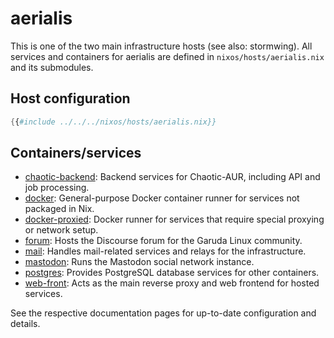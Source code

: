 # aerialis

This is one of the two main infrastructure hosts (see also: stormwing). All services and containers for aerialis are defined in `nixos/hosts/aerialis.nix` and its submodules.

## Host configuration

```nix
{{#include ../../../nixos/hosts/aerialis.nix}}
```

## Containers/services

- [chaotic-backend](./aerialis/chaotic-backend.md): Backend services for Chaotic-AUR, including API and job processing.
- [docker](./aerialis/docker.md): General-purpose Docker container runner for services not packaged in Nix.
- [docker-proxied](./aerialis/docker-proxied.md): Docker runner for services that require special proxying or network setup.
- [forum](./aerialis/forum.md): Hosts the Discourse forum for the Garuda Linux community.
- [mail](./aerialis/mail.md): Handles mail-related services and relays for the infrastructure.
- [mastodon](./aerialis/mastodon.md): Runs the Mastodon social network instance.
- [postgres](./aerialis/postgres.md): Provides PostgreSQL database services for other containers.
- [web-front](./aerialis/web-front.md): Acts as the main reverse proxy and web frontend for hosted services.

See the respective documentation pages for up-to-date configuration and details.
